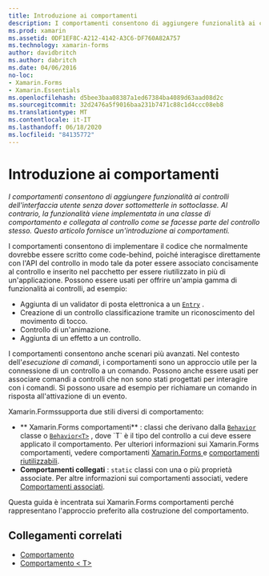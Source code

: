 ```yaml
---
title: Introduzione ai comportamenti
description: I comportamenti consentono di aggiungere funzionalità ai controlli dell'interfaccia utente senza sottoclassarli. La funzionalità viene invece implementata in una classe di comportamento e associata al controllo come se fosse parte del controllo stesso. Questo articolo offre un'introduzione ai comportamenti.
ms.prod: xamarin
ms.assetid: 0DF1EF8C-A212-4142-A3C6-DF760A82A757
ms.technology: xamarin-forms
author: davidbritch
ms.author: dabritch
ms.date: 04/06/2016
no-loc:
- Xamarin.Forms
- Xamarin.Essentials
ms.openlocfilehash: d5bee3baa08387a1ed67384ba4089d63aad08d2c
ms.sourcegitcommit: 32d2476a5f9016baa231b7471c88c1d4ccc08eb8
ms.translationtype: MT
ms.contentlocale: it-IT
ms.lasthandoff: 06/18/2020
ms.locfileid: "84135772"
---
```

# <a name="introduction-to-behaviors"></a>Introduzione ai comportamenti

_I comportamenti consentono di aggiungere funzionalità ai controlli dell'interfaccia utente senza dover sottometterle in sottoclasse. Al contrario, la funzionalità viene implementata in una classe di comportamento e collegata al controllo come se facesse parte del controllo stesso. Questo articolo fornisce un'introduzione ai comportamenti._

I comportamenti consentono di implementare il codice che normalmente dovrebbe essere scritto come code-behind, poiché interagisce direttamente con l'API del controllo in modo tale da poter essere associato concisamente al controllo e inserito nel pacchetto per essere riutilizzato in più di un'applicazione. Possono essere usati per offrire un'ampia gamma di funzionalità ai controlli, ad esempio:

- Aggiunta di un validator di posta elettronica a un [`Entry`](xref:Xamarin.Forms.Entry) .
- Creazione di un controllo classificazione tramite un riconoscimento del movimento di tocco.
- Controllo di un'animazione.
- Aggiunta di un effetto a un controllo.

I comportamenti consentono anche scenari più avanzati. Nel contesto dell'*esecuzione di comandi*, i comportamenti sono un approccio utile per la connessione di un controllo a un comando. Possono anche essere usati per associare comandi a controlli che non sono stati progettati per interagire con i comandi. Si possono usare ad esempio per richiamare un comando in risposta all'attivazione di un evento.

Xamarin.Formssupporta due stili diversi di comportamento:

- ** Xamarin.Forms comportamenti** : classi che derivano dalla [`Behavior`](xref:Xamarin.Forms.Behavior) classe o [`Behavior<T>`](xref:Xamarin.Forms.Behavior`1) , dove `T` è il tipo del controllo a cui deve essere applicato il comportamento. Per ulteriori informazioni sui Xamarin.Forms comportamenti, vedere comportamenti [ Xamarin.Forms ](~/xamarin-forms/app-fundamentals/behaviors/creating.md) e [comportamenti riutilizzabili](~/xamarin-forms/app-fundamentals/behaviors/reusable/index.md).
- **Comportamenti collegati** : `static` classi con una o più proprietà associate. Per altre informazioni sui comportamenti associati, vedere [Comportamenti associati](~/xamarin-forms/app-fundamentals/behaviors/attached.md).

Questa guida è incentrata sui Xamarin.Forms comportamenti perché rappresentano l'approccio preferito alla costruzione del comportamento.

## <a name="related-links"></a>Collegamenti correlati

- [Comportamento](xref:Xamarin.Forms.Behavior)
- [Comportamento &lt; T&gt;](xref:Xamarin.Forms.Behavior`1)
